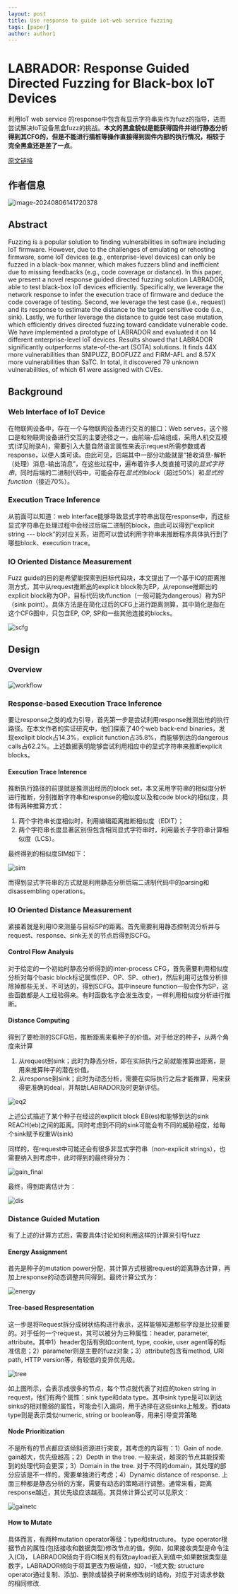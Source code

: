 ```yaml
---
layout: post
title: Use response to guide iot-web service fuzzing
tags: [paper]
author: author1
---
```


# LABRADOR: Response Guided Directed Fuzzing for Black-box IoT Devices
利用IoT web service 的response中包含有显示字符串来作为fuzz的指导，进而尝试解决IoT设备黑盒fuzz的挑战。**本文的黑盒貌似是能获得固件并进行静态分析得到其CFG的，但是不能进行插桩等操作直接得到固件内部的执行情况，相较于完全黑盒还是差了一点**。

[原文链接](https://ieeexplore.ieee.org/document/10646723)

## 作者信息

![image-20240806141720378](../Images/Labrador/Snipaste_2024-09-26_09-10-48.png)

## Abstract

Fuzzing is a popular solution to finding vulnerabilities in software including IoT firmware. However, due to the challenges of emulating or rehosting firmware, some IoT devices (e.g., enterprise-level devices) can only be fuzzed in a black-box manner, which makes fuzzers blind and inefficient due to missing feedbacks (e.g., code coverage or distance). In this paper, we present a novel response guided directed fuzzing solution LABRADOR, able to test black-box IoT devices efficiently. Specifically, we leverage the network response to infer the execution trace of firmware and deduce the code coverage of testing. Second, we leverage the test case (i.e., request) and its response to estimate the distance to the target sensitive code (i.e., sink). Lastly, we further leverage the distance to guide test case mutation, which efficiently drives directed fuzzing toward candidate vulnerable code. We have implemented a prototype of LABRADOR and evaluated it on 14 different enterprise-level IoT devices. Results showed that LABRADOR significantly outperforms state-of-the-art (SOTA) solutions. It finds 44X more vulnerabilities than SNIPUZZ, BOOFUZZ and FIRM-AFL and 8.57X more vulnerabilities than SaTC. In total, it discovered 79 unknown vulnerabilities, of which 61 were assigned with CVEs.

## Background

### Web Interface of IoT Device
在物联网设备中，存在一个与物联网设备进行交互的接口：Web serves，这个接口是和物联网设备进行交互的主要途径之一，由前端-后端组成，采用人机交互模式(详见附录A)，需要引入大量自然语言属性来表示request所需参数或者response，以便人类可读。由此可见，后端其中一部分功能就是“接收消息-解析（处理）消息-输出消息”，在这些过程中，遍布着许多人类直接可读的*显式字符串*，同时后端的二进制代码中，可能会存在*显式的block*（超过50%）和*显式的function*（接近70%）。

### Execution Trace Inference
从前面可以知道：web interface能够导致显式字符串出现在response中，而这些显式字符串在处理过程中会经过后端二进制的block，由此可以得到“explicit string --- block”的对应关系，进而可以尝试利用字符串来推断程序具体执行到了哪些block、execution trace。

### IO Oriented Distance Measurement
Fuzz guide的目的是希望能探索到目标代码块，本文提出了一个基于IO的距离推测方式，其中从request推断出的explicit block称为EP，从reponse推断出的explicit block称为OP，目标代码块/function（一般可能为dangerous）称为SP（sink point）。具体方法是在简化过后的CFG上进行距离测算，其中简化是指在这个CFG图中，只包含EP, OP, SP和一些其他连接的blocks。

![scfg](../Images/Labrador/Snipaste_2024-09-26_10-02-06.png)


## Design
### Overview
![workflow](../Images/Labrador/Snipaste_2024-09-26_10-05-32.png)

### Response-based Execution Trace Inference
要让response之类的成为引导，首先第一步是尝试利用response推测出他的执行路径。在本文作者的实证研究中，他们探索了40个web back-end binaries，发现exclipit block占14.3%，explicit function占35.8%，而能够到达的dangerous calls占62.2%。上述数据表明能够尝试利用相应中的显式字符串来推断explicit blocks。

#### Execution Trace Interence
推断执行路径的前提就是推测出经历的block set，本文采用字符串的相似度分析进行推断，分别推断字符串和response的相似度以及和code block的相似度，具体有两种推算方式：

1. 两个字符串长度相似时，利用编辑距离推断相似度（EDIT）；
2. 两个字符串长度显著区别但包含相同显式字符串时，利用最长子字符串计算相似度（LCS）。

最终得到的相似度SIM如下：

![sim](../Images/Labrador/Snipaste_2024-09-26_10-30-35.png)


而得到显式字符串的方式就是利用静态分析后端二进制代码中的parsing和disassembling operations。


### IO Oriented Distance Measurement
紧接着就是利用IO来测量与目标SP的距离。首先需要利用静态控制流分析并与request、response、sink无关的节点后得到SCFG。

#### Control Flow Analysis
对于给定的一个初始时静态分析得到的inter-process CFG，首先需要利用相似度分析对每个basic block标记属性(EP、OP、SP、other)，然后利用可达性分析排除掉那些无关、不可达的，得到SCFG。其中inseure function一般会作为SP，这些函数都是人工经验得来。有时函数名字会发生改变，一样利用相似度分析进行推断。

#### Distance Computing
得到了要检测的SCFG后，推断距离来看种子的价值。对于给定的种子，从两个角度来计算
1. 从request到sink；此时为静态分析，即在实际执行之前就能推算出距离，是用来推算种子的潜在价值。
2. 从response到sink；此时为动态分析，需要在实际执行之后才能推算，用来获得更准确的deal，并帮助LABRADOR及时更新评估。

![eq2](../Images/Labrador/Snipaste_2024-09-26_10-46-52.png)

上述公式描述了某个种子在经过的explicit block EB(es)和能够到达的sink REACH(eb)之间的距离。同时考虑到不同的sink可能会有不同的威胁程度，给每个sink赋予权重W(sink)

同样的，在request中可能还会有很多非显式字符串（non-explicit strings），也需要纳入到考虑中，此时得到的最终得分为：

![gain_final](../Images/Labrador/Snipaste_2024-09-26_10-51-14.png)

最终，得到距离估计为：

![dis](../Images/Labrador/Snipaste_2024-09-26_10-52-28.png)


### Distance Guided Mutation
有了上述的计算方式后，需要具体讨论如何利用这样的计算来引导fuzz
#### Energy Assignment
首先是种子的mutation power分配，其计算方式根据request的距离静态计算，再加上response的动态调整共同得到。最终计算公式为：

![energy](../Images/Labrador/Snipaste_2024-09-26_13-26-02.png)

#### Tree-based Respresentation
这一步是将Request拆分成树状结构进行表示，这样能够知道那些字段是比较重要的。对于任何一个request，其可以被分为三种属性：header, parameter, attribute。其中1）header包括有例如content, type, cookie, user agent等的标准信息；2）parameter则是主要的fuzz对象；3）attribute包含有method, URI path, HTTP version等，有较低的变异优先级。

![tree](../Images/Labrador/Snipaste_2024-09-26_13-50-42.png)

如上图所示，会表示成很多的节点，每个节点就代表了对应的token string in request，他们有两个属性：sink type和data type。其中sink type是可以到达sinks的相对脆弱的属性，可能会引入漏洞，用于选择在这些sinks上触发。而data type则是表示类似numeric, string or boolean等，用来引导变异策略


#### Node Prioritization
不是所有的节点都应该倾斜资源进行突变，其考虑的内容有：1）Gain of node. gain越大，优先级越高；2）Depth in the tree. 一般来说，越深的节点其能探索到的处理代码会更深；3）Domain in the tree. 对于不同的domain，其处理的部分应该是不一样的，需要单独进行考虑；4）Dynamic distance of response. 上面三种都是静态分析的方案，需要有动态的策略进行调整。通常来看，距离response越近，其优先级应该越高。其具体计算公式可以见原文：

![gainetc](../Images/Labrador/Snipaste_2024-09-26_14-08-29.png)

#### How to Mutate
具体而言，有两种mutation operator等级：type和structure。
type operator根据节点的属性(包括接收和数据类型)修改节点的值。例如，如果接收类型是命令注入(CI)， LABRADOR倾向于将CI相关的有效payload嵌入到值中;如果数据类型是数字，LABRADOR倾向于将其更改为极端值，如0，-1或大数;
structure operator通过复制、添加、删除或替换子树来修改树的结构，对应于对请求参数的相同修改.